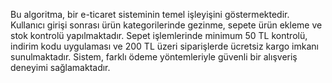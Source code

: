 
Bu algoritma, bir e-ticaret sisteminin temel işleyişini göstermektedir. Kullanıcı girişi sonrası ürün kategorilerinde gezinme, sepete ürün ekleme ve stok kontrolü yapılmaktadır. Sepet işlemlerinde minimum 50 TL kontrolü, indirim kodu uygulaması ve 200 TL üzeri siparişlerde ücretsiz kargo imkanı sunulmaktadır. Sistem, farklı ödeme yöntemleriyle güvenli bir alışveriş deneyimi sağlamaktadır.